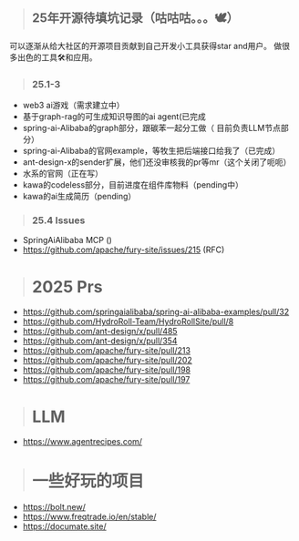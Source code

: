 > ## 25年开源待填坑记录（咕咕咕。。。🕊）

 可以逐渐从给大社区的开源项目贡献到自己开发小工具获得star and用户。
做很多出色的工具🛠️和应用。

> ### 25.1-3
- web3 ai游戏（需求建立中）
- 基于graph-rag的可生成知识导图的ai agent(已完成
- spring-ai-Alibaba的graph部分，跟碳苯一起分工做（ 目前负责LLM节点部分）
- spring-ai-Alibaba的官网example，等牧生把后端接口给我了（已完成）
- ant-design-x的sender扩展，他们还没审核我的pr等mr（这个关闭了呃呃）
- 水系的官网（正在写）
- kawa的codeless部分，目前进度在组件库物料（pending中）
- kawa的ai生成简历（pending）

> ### 25.4 Issues
- SpringAiAlibaba MCP ()
- https://github.com/apache/fury-site/issues/215 (RFC)



> # 2025 Prs
- https://github.com/springaialibaba/spring-ai-alibaba-examples/pull/32
- https://github.com/HydroRoll-Team/HydroRollSite/pull/8
- https://github.com/ant-design/x/pull/485
- https://github.com/ant-design/x/pull/354
- https://github.com/apache/fury-site/pull/213
- https://github.com/apache/fury-site/pull/202
- https://github.com/apache/fury-site/pull/198
- https://github.com/apache/fury-site/pull/197





> # LLM
- https://www.agentrecipes.com/

> # 一些好玩的项目
- https://bolt.new/
- https://www.freqtrade.io/en/stable/
- https://documate.site/
